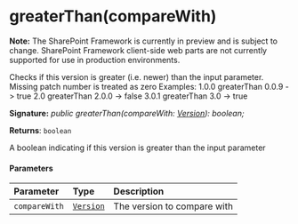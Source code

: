 # greaterThan(compareWith)
**Note:** The SharePoint Framework is currently in preview and is subject to change. SharePoint Framework client-side web parts are not currently supported for use in production environments.



Checks if this version is greater (i.e. newer) than the input parameter. Missing patch number is treated as zero Examples: 1.0.0 greaterThan 0.0.9 -> true 2.0 greaterThan 2.0.0 -> false 3.0.1 greaterThan 3.0 -> true

**Signature:** _public greaterThan(compareWith: [Version](../sp-core-library/class/version.md)): boolean;_

**Returns**: `boolean`



A boolean indicating if this version is greater than the input parameter

#### Parameters


| Parameter	   | Type    | Description |
|:-------------|:---------------|:------------|
| `compareWith`    | [`Version`](../sp-core-library/class/version.md) | The version to compare with |


